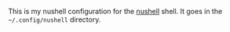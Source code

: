 This is my nushell configuration for the [nushell](https://www.nushell.sh/) shell.
It goes in the `~/.config/nushell` directory.